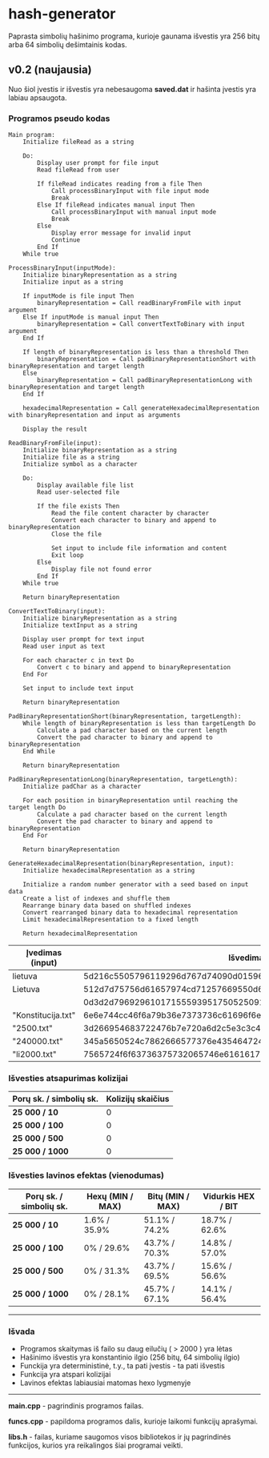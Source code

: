# hash-generator

Paprasta simbolių hašinimo programa, kurioje gaunama išvestis yra 256 bitų arba 64 simbolių dešimtainis kodas.

## v0.2 (naujausia)
Nuo šiol įvestis ir išvestis yra nebesaugoma **saved.dat** ir hašinta įvestis yra labiau apsaugota.

### Programos pseudo kodas

```
Main program:
    Initialize fileRead as a string

    Do:
        Display user prompt for file input
        Read fileRead from user

        If fileRead indicates reading from a file Then
            Call processBinaryInput with file input mode
            Break
        Else If fileRead indicates manual input Then
            Call processBinaryInput with manual input mode
            Break
        Else
            Display error message for invalid input
            Continue
        End If
    While true

ProcessBinaryInput(inputMode):
    Initialize binaryRepresentation as a string
    Initialize input as a string

    If inputMode is file input Then
        binaryRepresentation = Call readBinaryFromFile with input argument
    Else If inputMode is manual input Then
        binaryRepresentation = Call convertTextToBinary with input argument
    End If

    If length of binaryRepresentation is less than a threshold Then
        binaryRepresentation = Call padBinaryRepresentationShort with binaryRepresentation and target length
    Else
        binaryRepresentation = Call padBinaryRepresentationLong with binaryRepresentation and target length
    End If

    hexadecimalRepresentation = Call generateHexadecimalRepresentation with binaryRepresentation and input as arguments

    Display the result

ReadBinaryFromFile(input):
    Initialize binaryRepresentation as a string
    Initialize file as a string
    Initialize symbol as a character

    Do:
        Display available file list
        Read user-selected file

        If the file exists Then
            Read the file content character by character
            Convert each character to binary and append to binaryRepresentation
            Close the file

            Set input to include file information and content
            Exit loop
        Else
            Display file not found error
        End If
    While true

    Return binaryRepresentation

ConvertTextToBinary(input):
    Initialize binaryRepresentation as a string
    Initialize textInput as a string

    Display user prompt for text input
    Read user input as text

    For each character c in text Do
        Convert c to binary and append to binaryRepresentation
    End For

    Set input to include text input

    Return binaryRepresentation

PadBinaryRepresentationShort(binaryRepresentation, targetLength):
    While length of binaryRepresentation is less than targetLength Do
        Calculate a pad character based on the current length
        Convert the pad character to binary and append to binaryRepresentation
    End While

    Return binaryRepresentation

PadBinaryRepresentationLong(binaryRepresentation, targetLength):
    Initialize padChar as a character

    For each position in binaryRepresentation until reaching the target length Do
        Calculate a pad character based on the current length
        Convert the pad character to binary and append to binaryRepresentation
    End For

    Return binaryRepresentation

GenerateHexadecimalRepresentation(binaryRepresentation, input):
    Initialize hexadecimalRepresentation as a string

    Initialize a random number generator with a seed based on input data
    Create a list of indexes and shuffle them
    Rearrange binary data based on shuffled indexes
    Convert rearranged binary data to hexadecimal representation
    Limit hexadecimalRepresentation to a fixed length

    Return hexadecimalRepresentation
```

|  Įvedimas (input)    |  Išvedimas                                                         |  Laikas (s)  |
|----------------------|--------------------------------------------------------------------|--------------|
|  lietuva             |  5d216c5505796119296d767d74090d015965cd6171256975651d752d15511169  |  0s          |
|  Lietuva             |  512d7d75756d61657974cd71257669550d65155d11056929591d194c09016121  |  0s          |
|                      |  0d3d2d796929610171555939517505250919355d494d65452141151db17d116d  |  0s          |
|  "Konstitucija.txt"  |  6e6e744cc46f6a79b36e7373736c61696f6e756969626b6b6f6f5673692c7269  |  0.000024s   |
|  "2500.txt"          |  3d266954683722476b7e720a6d2c5e3c3c47622577626b3d4e6c384f37454367  |  0.001031s   |
|  "240000.txt"        |  345a5650524c7862666577376e435464724c343542774a584f78316b506b6857  |  0.000999s   |
|  "li2000.txt"        |  7565724f6f63736375732065746e61616173206974747473737320747470656d  |  0.003508s   |

### Išvesties atsapurimas kolizijai
|  Porų sk. / simbolių sk.  |  Kolizijų skaičius  |
|---------------------------|---------------------|
|  **25 000 / 10**          |          0          |
|  **25 000 / 100**         |          0          |
|  **25 000 / 500**         |          0          |
|  **25 000 / 1000**        |          0          |

### Išvesties lavinos efektas (vienodumas)
|  Porų sk. / simbolių sk.  |  Hexų (MIN / MAX)  |  Bitų (MIN / MAX)  |  Vidurkis HEX / BIT    |
|---------------------------|--------------------|--------------------|------------------------|
|  **25 000 / 10**          |  1.6% / 35.9%      |  51.1% / 74.2%     |  18.7% / 62.6%         |
|  **25 000 / 100**         |  0% / 29.6%        |  43.7% / 70.3%     |  14.8% / 57.0%         |
|  **25 000 / 500**         |  0% / 31.3%        |  43.7% / 69.5%     |  15.6% / 56.6%         |
|  **25 000 / 1000**        |  0% / 28.1%        |  45.7% / 67.1%     |  14.1% / 56.4%         |

---

### Išvada
- Programos skaitymas iš failo su daug eilučių ( > 2000 ) yra lėtas
- Hašinimo išvestis yra konstantinio ilgio (256 bitų, 64 simbolių ilgio)
- Funckija yra deterministinė, t.y., ta pati įvestis - ta pati išvestis
- Funkcija yra atspari kolizijai
- Lavinos efektas labiausiai matomas hexo lygmenyje

---

**main.cpp** - pagrindinis programos failas.

**funcs.cpp** - papildoma programos dalis, kurioje laikomi funkcijų aprašymai.

**libs.h** - failas, kuriame saugomos visos bibliotekos ir jų pagrindinės funkcijos, kurios yra reikalingos šiai programai veikti.
